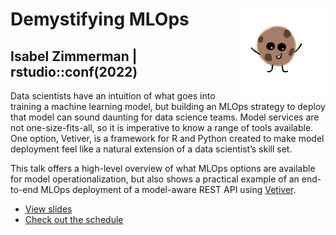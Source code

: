 # Demystifying MLOps <a href='https://github.com/isabelizimm/rstudioconf2022-mlops'><img src='images/happy.jpg' align="right" height="139" /></a>
## Isabel Zimmerman | rstudio::conf(2022)

Data scientists have an intuition of what goes into training a machine learning model, but building an MLOps strategy to deploy that model can sound daunting for data science teams. Model services are not one-size-fits-all, so it is imperative to know a range of tools available. One option, Vetiver, is a framework for R and Python created to make model deployment feel like a natural extension of a data scientist’s skill set.

This talk offers a high-level overview of what MLOps options are available for model operationalization, but also shows a practical example of an end-to-end MLOps deployment of a model-aware REST API using [Vetiver](https://vetiver.rstudio.com/).

- [View slides](https://isabelizimm.github.io/rstudioconf2022-mlops/#/section)
- [Check out the schedule](https://rstudioconf2022.sched.com/event/11iYe/demystifying-mlops)
